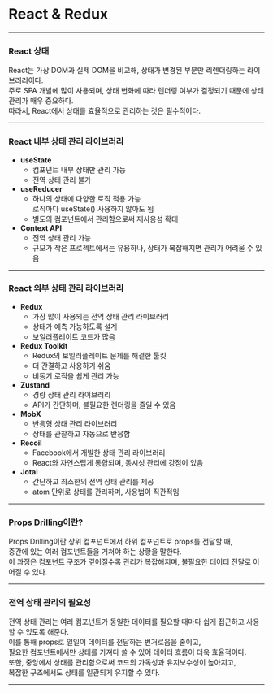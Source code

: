 # **React & Redux**

---

### **React 상태**

React는 가상 DOM과 실제 DOM을 비교해, 상태가 변경된 부분만 리렌더링하는 라이브러리이다.  
주로 SPA 개발에 많이 사용되며, 상태 변화에 따라 렌더링 여부가 결정되기 때문에 상태 관리가 매우 중요하다.  
따라서, React에서 상태를 효율적으로 관리하는 것은 필수적이다.

---

### **React 내부 상태 관리 라이브러리**

- **useState**
  - 컴포넌트 내부 상태만 관리 가능
  - 전역 상태 관리 불가
- **useReducer**
  - 하나의 상태에 다양한 로직 적용 가능  
    로직마다 useState() 사용하지 않아도 됨
  - 별도의 컴포넌트에서 관리함으로써 재사용성 확대
- **Context API**
  - 전역 상태 관리 가능
  - 규모가 작은 프로젝트에서는 유용하나, 상태가 복잡해지면 관리가 어려울 수 있음

---

### **React 외부 상태 관리 라이브러리**

- **Redux**
  - 가장 많이 사용되는 전역 상태 관리 라이브러리
  - 상태가 예측 가능하도록 설계
  - 보일러플레이트 코드가 많음
- **Redux Toolkit**
  - Redux의 보일러플레이트 문제를 해결한 툴킷
  - 더 간결하고 사용하기 쉬움
  - 비동기 로직을 쉽게 관리 가능
- **Zustand**
  - 경량 상태 관리 라이브러리
  - API가 간단하며, 불필요한 렌더링을 줄일 수 있음
- **MobX**
  - 반응형 상태 관리 라이브러리
  - 상태를 관찰하고 자동으로 반응함
- **Recoil**
  - Facebook에서 개발한 상태 관리 라이브러리
  - React와 자연스럽게 통합되며, 동시성 관리에 강점이 있음
- **Jotai**
  - 간단하고 최소한의 전역 상태 관리를 제공
  - atom 단위로 상태를 관리하며, 사용법이 직관적임

---

### **Props Drilling이란?**

Props Drilling이란 상위 컴포넌트에서 하위 컴포넌트로 props를 전달할 때,  
중간에 있는 여러 컴포넌트들을 거쳐야 하는 상황을 말한다.  
이 과정은 컴포넌트 구조가 깊어질수록 관리가 복잡해지며, 불필요한 데이터 전달로 이어질 수 있다.

---

### **전역 상태 관리의 필요성**

전역 상태 관리는 여러 컴포넌트가 동일한 데이터를 필요할 때마다 쉽게 접근하고 사용할 수 있도록 해준다.  
이를 통해 props로 일일이 데이터를 전달하는 번거로움을 줄이고,  
필요한 컴포넌트에서만 상태를 가져다 쓸 수 있어 데이터 흐름이 더욱 효율적이다.  
또한, 중앙에서 상태를 관리함으로써 코드의 가독성과 유지보수성이 높아지고,  
복잡한 구조에서도 상태를 일관되게 유지할 수 있다.

---
